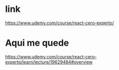 # link
https://www.udemy.com/course/react-cero-experto/

# Aqui me quede
https://www.udemy.com/course/react-cero-experto/learn/lecture/19629484#overview

